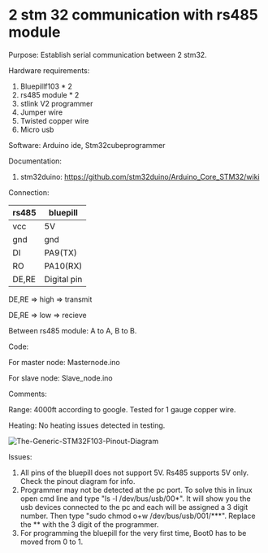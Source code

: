
# 2 stm 32 communication with rs485 module

Purpose: Establish serial communication between 2 stm32.

Hardware requirements:
1. Bluepillf103 * 2
2. rs485 module * 2
3. stlink V2 programmer
4. Jumper wire
5. Twisted copper wire
6. Micro usb 

Software: Arduino ide, Stm32cubeprogrammer 

Documentation: 

1. stm32duino: https://github.com/stm32duino/Arduino_Core_STM32/wiki

Connection:

| rs485  | bluepill    |
|--------|-------------|
| vcc    | 5V          |
| gnd    | gnd         |
| DI     | PA9(TX)     |
| RO     | PA10(RX)    |
|DE,RE   | Digital pin |

DE,RE => high => transmit

DE,RE => low => recieve

Between rs485 module: A to A, B to B.

Code: 

For master node: Masternode.ino

For slave node: Slave_node.ino

Comments:

Range: 4000ft according to google. Tested for 1 gauge copper wire.

Heating: No heating issues detected in testing.

![The-Generic-STM32F103-Pinout-Diagram](https://github.com/trs4053/stm32_rs485/assets/102474740/d3178e46-b70b-4e11-b6b6-ca5eedf3a0ca)


Issues: 
1. All pins of the bluepill does not support 5V. Rs485 supports 5V only. Check the pinout diagram for info.
2. Programmer may not be detected at the pc port. To solve this in linux open cmd line and type "ls -l /dev/bus/usb/00*". It will show you the usb devices connected to the pc and each will be assigned a 3 digit number. Then type "sudo chmod o+w /dev/bus/usb/001/***". Replace the ** with the 3 digit of the programmer.
4. For programming the bluepill for the very first time, Boot0 has to be moved from 0 to 1.




